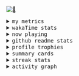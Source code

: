 [![🐙](https://hits.seeyoufarm.com/api/count/incr/badge.svg?url=https%3A%2F%2Fgithub.com%2Fktnkk%2Fhit-counter&count_bg=%23070707&title_bg=%23070707&icon=&icon_color=%23E7E7E7&title=visitors&edge_flat=true)](https://hits.seeyoufarm.com)

<details>
  <summary> <samp>my metrics</samp></summary>
  
  <br>
  
 ![🐳](https://github.com/kkhys/kkhys/blob/main/github-metrics.svg)
  
  ***
</details>

<details>
  <summary> <samp>wakaTime stats</samp></summary>
  
  <br>
  
<!--START_SECTION:waka-->
![Code Time](http://img.shields.io/badge/Code%20Time-2%2C312%20hrs%2012%20mins-blue)

**🐱 My GitHub Data** 

> 📦 5.0 MB Used in GitHub's Storage 
 > 
> 🏆 80 Contributions in the Year 2024
 > 
> 💼 Opted to Hire
 > 
> 📜 9 Public Repositories 
 > 
> 🔑 23 Private Repositories 
 > 
**I'm an Early 🐤** 

```text
🌞 Morning                5381 commits        █████████░░░░░░░░░░░░░░░░   34.91 % 
🌆 Daytime                3215 commits        █████░░░░░░░░░░░░░░░░░░░░   20.85 % 
🌃 Evening                5217 commits        ████████░░░░░░░░░░░░░░░░░   33.84 % 
🌙 Night                  1603 commits        ███░░░░░░░░░░░░░░░░░░░░░░   10.40 % 
```
📅 **I'm Most Productive on Tuesday** 

```text
Monday                   2193 commits        ████░░░░░░░░░░░░░░░░░░░░░   14.23 % 
Tuesday                  2278 commits        ████░░░░░░░░░░░░░░░░░░░░░   14.78 % 
Wednesday                2126 commits        ███░░░░░░░░░░░░░░░░░░░░░░   13.79 % 
Thursday                 2254 commits        ████░░░░░░░░░░░░░░░░░░░░░   14.62 % 
Friday                   2182 commits        ████░░░░░░░░░░░░░░░░░░░░░   14.15 % 
Saturday                 2164 commits        ████░░░░░░░░░░░░░░░░░░░░░   14.04 % 
Sunday                   2219 commits        ████░░░░░░░░░░░░░░░░░░░░░   14.39 % 
```


📊 **This Week I Spent My Time On** 

```text
🕑︎ Time Zone: Asia/Tokyo

💬 Programming Languages: 
Other                    28 hrs 38 mins      ███████████████████░░░░░░   74.49 % 
TypeScript               7 hrs 14 mins       █████░░░░░░░░░░░░░░░░░░░░   18.82 % 
JSON                     46 mins             █░░░░░░░░░░░░░░░░░░░░░░░░   02.02 % 
MDX                      43 mins             ░░░░░░░░░░░░░░░░░░░░░░░░░   01.89 % 
Java                     18 mins             ░░░░░░░░░░░░░░░░░░░░░░░░░   00.81 % 

🔥 Editors: 
Chrome                   28 hrs 38 mins      ███████████████████░░░░░░   74.49 % 
WebStorm                 9 hrs 18 mins       ██████░░░░░░░░░░░░░░░░░░░   24.19 % 
Intellijidea             29 mins             ░░░░░░░░░░░░░░░░░░░░░░░░░   01.27 % 
DataGrip                 1 min               ░░░░░░░░░░░░░░░░░░░░░░░░░   00.05 % 

💻 Operating System: 
Mac                      38 hrs 27 mins      █████████████████████████   100.00 % 
```


 Last Updated on 2024/01/06 18:35:33 UTC
<!--END_SECTION:waka-->
  
  ***
</details>


<details>
  <summary> <samp>now playing</samp></summary>
  
  <br>
 
 [![🐟](https://spotify-github-profile.vercel.app/api/view?uid=31ryofms4dnv7mrohhepo4c4zgqu&cover_image=true&theme=default&show_offline=false&background_color=121212&bar_color=53b14f&bar_color_cover=false)](https://open.spotify.com/user/31ryofms4dnv7mrohhepo4c4zgqu)
  
  ***
</details>

<details>
  <summary> <samp>github readme stats</samp></summary>
  
  <br>
  
 <p align="left"> 
  <img alt="🐠" src="https://github-readme-stats.vercel.app/api?username=kkhys&count_private=true&show_icons=true&theme=dark&include_all_commits=true" />
  <img alt="🐟" src="https://github-readme-stats.vercel.app/api/top-langs/?username=kkhys&layout=compact&theme=dark&langs_count=10&hide=HTML,CSS,SCSS" />
</p>
  
  ***
</details>

<details>
  <summary> <samp>profile trophies</samp></summary>
  
  <br>
  
  [![🐬](https://github-profile-trophy.vercel.app/?username=kkhys&rank=SECRET,SSS,SS,S,AAA,AA,A&theme=darkhub&row=1&margin-w=10&no-bg=true)](https://github.com/ryo-ma/github-profile-trophy)
  
  ***
</details>

<details>
  <summary> <samp>summary cards</samp></summary>
  
  <br>
  
  ![🐋](https://github-profile-summary-cards.vercel.app/api/cards/profile-details?username=kkhys&theme=github_dark)
  ![🦑](https://github-profile-summary-cards.vercel.app/api/cards/repos-per-language?username=kkhys&theme=github_dark)
  ![🦭](https://github-profile-summary-cards.vercel.app/api/cards/most-commit-language?username=kkhys&theme=github_dark)
  ![🦀](https://github-profile-summary-cards.vercel.app/api/cards/stats?username=kkhys&theme=github_dark)
  ![🦈](https://github-profile-summary-cards.vercel.app/api/cards/productive-time?username=kkhys&theme=github_dark)
  
  ***
</details>

<details>
  <summary> <samp>streak stats</samp></summary>
  
  <br>
  
  [![🐠](http://github-readme-streak-stats.herokuapp.com?user=kkhys&theme=dark)](https://git.io/streak-stats)
  
  ***
</details>

<details>
  <summary> <samp>activity graph</samp></summary>
  
  <br>
  
  [![🐡](https://github-readme-activity-graph.vercel.app/graph?username=kkhys&theme=xcode)](https://github.com/ashutosh00710/github-readme-activity-graph)
  
  ***
</details>
